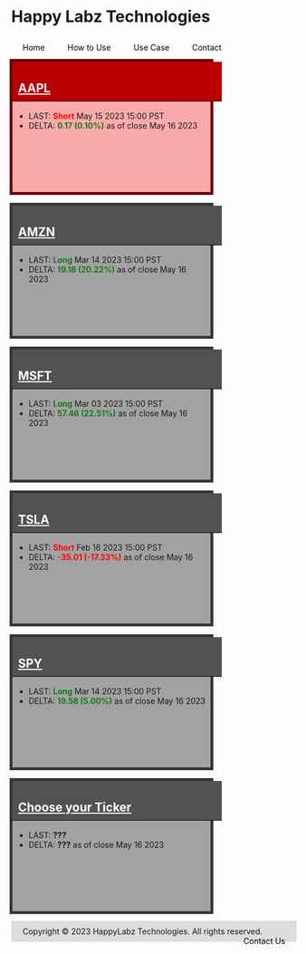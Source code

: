 
<style>
    .container-data {
            display: grid;
            grid-template-columns: repeat(auto-fit, minmax(260px, 1fr));
            grid-template-rows: repeat(auto-fit, minmax(180px, 1fr));
            grid-gap: 10px;
        }

        .box {
            min-width: 250px;
            max-width: 350px;
            height: 230px;
            border: 1px solid black;
            margin: 2px;
            width: 100%;
        }

        .box h2 {
            padding: 10px;
            padding-top: 34px;
            margin-top: 0 !important;
            width: 100%;
        }

        .box a:link, .box a:visited {
            color: #ffffff;
        }

        .box ul {
            margin: 5px;
        }

        .gray {
            background-color: #a2a2a2;
            border: 5px solid #353535;
        }

        .gray h2 {
            background-color: #525252;
            border-bottom: 1px solid black;
            color: #ffffff;
        }

        .red {
            background-color: #faaaaa;
            border: 5px solid #6e0000;
        }

        .red h2 {
            background-color: #b80000;
            border-bottom: 1px solid black;
            color: #ffffff;
        }

        .green {
            background-color: #92d98f;
            border: 5px solid #015e01;
        }

        .green h2 {
            background-color: #004225;
            border-bottom: 1px solid black;
            color: #ffffff;
        }

        .my-data {
            margin-right: auto !important;
            margin-left: auto !important;
            align-content: center;
            width: 100% !important;
            margin-left: -1% !important;
            max-width: 1200px !important;
            display: block !important;
        }
</style>
    
<style>
nav {
  width: 100%;
  background-color: #dddddd;
  margin: 0;
  padding: 0;
}

nav ul {
  list-style-type: none;
  margin: 0;
  padding: 0;
}

nav li {
  float: left;
  margin: 0 10px !important;
}

nav a {
  display: block;
  padding: 10px;
  text-decoration: none;
  color: #000000;
}

nav a:hover {
  background-color: #ffffff;
  color: #000000;
}
</style>

<style>
footer {
  background-color: #dddddd;
  margin-top: 10px;
  padding: 10px;
}

footer p {
  color: #000000;
  font-size: 12px;
}

footer ul {
  list-style-type: none;
  margin: 0;
  padding: 0;
}

footer li {
  display: inline-block;
  margin: 0 10px;
}

footer a {
  color: #000000;
  text-decoration: none;
}
</style>

# Happy Labz Technologies

<div>
<nav class="px-3 markdown-body">
  <ul>
    <li><a href="{% link index.md %}">Home</a></li>
    <li><a href="{% link navPages/how_to_use.md %}">How to Use</a></li>
    <li><a href="{% link usecase/usecase.md %}">Use Case</a></li>
    <li><a href="{% link navPages/contact.md %}">Contact</a></li>
  </ul>
</nav>
</div>

<div class="my-data px-3 my-5 markdown-body">
    <div class="container-data">
    <div class="box red">
        <h2 id="aapl"><a href="{% link AAPL.md %}">AAPL</a></h2>
        <ul>
            <li>LAST: <b><span style="color: #ff0000;">Short</span></b> May 15 2023 15:00 PST</li>
            <li>DELTA: <b><span style="color: #167816;">0.17 (0.10%)</span></b> as of close May 16 2023</li>
        </ul>
    </div>
    <div class="box gray">
        <h2 id="amzn"><a href="{% link AMZN.md %}">AMZN</a></h2>
        <ul>
            <li>LAST: <b><span style="color: #167816;">Long</span></b> Mar 14 2023 15:00 PST</li>
            <li>DELTA: <b><span style="color: #167816;">19.18 (20.22%)</span></b> as of close May 16 2023</li>
        </ul>
    </div>
    <div class="box gray">
        <h2 id="msft"><a href="{% link MSFT.md %}">MSFT</a></h2>
        <ul>
            <li>LAST: <b><span style="color: #167816;">Long</span></b> Mar 03 2023 15:00 PST</li>
            <li>DELTA: <b><span style="color: #167816;">57.46 (22.51%)</span></b> as of close May 16 2023</li>
        </ul>
    </div>
    <div class="box gray">
        <h2 id="tsla"><a href="{% link TSLA.md %}">TSLA</a></h2>
        <ul>
            <li>LAST: <b><span style="color: #ff0000;">Short</span></b> Feb 16 2023 15:00 PST</li>
            <li>DELTA: <b><span style="color: #ff0000;">-35.01 (-17.33%)</span></b> as of close May 16 2023</li>
        </ul>
    </div>
    <div class="box gray">
        <h2 id="spy"><a href="{% link SPY.md %}">SPY</a></h2>
        <ul>
            <li>LAST: <b><span style="color: #167816;">Long</span></b> Mar 14 2023 15:00 PST</li>
            <li>DELTA: <b><span style="color: #167816;">19.58 (5.00%)</span></b> as of close May 16 2023</li>
        </ul>
    </div>
    <div class="box gray">
        <h2 id="UNK"><a href="{% link NEXT.md %}">Choose your Ticker</a></h2>
        <ul>
            <li>LAST: <b>???</b></li>
            <li>DELTA: <b>???</b> as of close May 16 2023</li>
        </ul>
    </div>
</div></div>
<footer>
    <ul>
        <li>Copyright &copy; 2023 HappyLabz Technologies. All rights reserved.</li>
        <li style="float: right"><a href="mailto:mark@happylabz.tech?subject=Let's Talk">Contact Us</a></li>
    </ul>
</footer>
